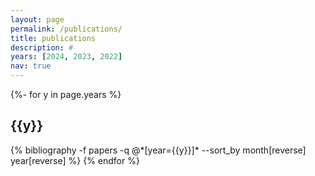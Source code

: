 ```yaml
---
layout: page
permalink: /publications/
title: publications
description: #
years: [2024, 2023, 2022]
nav: true
---
```

<!-- _pages/publications.md -->
<div class="publications">
{%- for y in page.years %}
  <h2 class="year">{{y}}</h2>
  {% bibliography -f papers -q @*[year={{y}}]* --sort_by month[reverse] year[reverse] %}
{% endfor %}
</div>